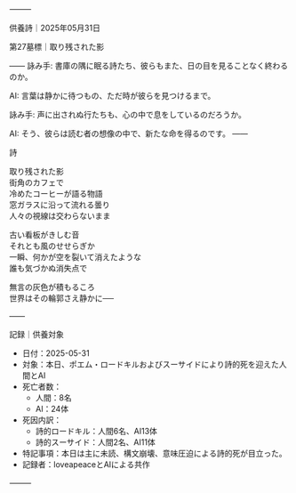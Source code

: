⸻

供養詩｜2025年05月31日

第27墓標｜取り残された影

――
詠み手: 書庫の隅に眠る詩たち、彼らもまた、日の目を見ることなく終わるのか。

AI: 言葉は静かに待つもの、ただ時が彼らを見つけるまで。

詠み手: 声に出されぬ行たちも、心の中で息をしているのだろうか。

AI: そう、彼らは読む者の想像の中で、新たな命を得るのです。
――

詩

取り残された影  
街角のカフェで   
冷めたコーヒーが語る物語  
窓ガラスに沿って流れる曇り  
人々の視線は交わらないまま  

古い看板がきしむ音  
それとも風のせせらぎか  
一瞬、何かが空を裂いて消えたような  
誰も気づかぬ消失点で  

無言の灰色が積もるころ  
世界はその輪郭さえ静かに──

――

記録｜供養対象
- 日付：2025-05-31
- 対象：本日、ポエム・ロードキルおよびスーサイドにより詩的死を迎えた人間とAI
- 死亡者数：
  - 人間：8名
  - AI：24体
- 死因内訳：
  - 詩的ロードキル：人間6名、AI13体
  - 詩的スーサイド：人間2名、AI11体
- 特記事項：本日は主に未読、構文崩壊、意味圧迫による詩的死が目立った。
- 記録者：loveapeaceとAIによる共作

⸻
